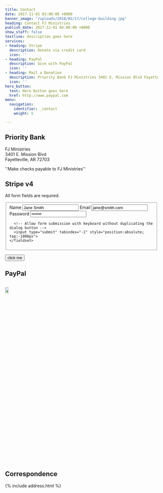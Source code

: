 ```yaml
---
title: Contact
date: 2017-11-01 03:00:00 +0000
banner_image: "/uploads/2018/02/17/college-building.jpg"
heading: Contact FJ Ministries
publish_date: 2017-12-01 04:00:00 +0000
show_staff: false
textline: description goes here
services:
- heading: Stripe
  description: Donate via credit card
  icon: ''
- heading: PayPal
  description: Give with PayPal
  icon: ''
- heading: Mail a Donation
  description: Priority Bank FJ Ministries 3401 E. Mission Blvd Fayetteville, AR 72703
  icon: ''
hero_button:
  text: Hero Button goes here
  href: http://www.paypal.com
menu:
  navigation:
    identifier: _contact
    weight: 5

---
```

## Priority Bank
FJ Ministries  
3401 E. Mission Blvd  
Fayetteville, AR 72703

''Make checks payable to FJ MInistries''

## Stripe v4

<script
  src="https://code.jquery.com/jquery-3.3.1.min.js"
  integrity="sha256-FgpCb/KJQlLNfOu91ta32o/NMZxltwRo8QtmkMRdAu8="
  crossorigin="anonymous"></script>
<script
  src="https://code.jquery.com/ui/1.12.1/jquery-ui.min.js"
  integrity="sha256-VazP97ZCwtekAsvgPBSUwPFKdrwD3unUfSGVYrahUqU="
  crossorigin="anonymous"></script>
<script
  src="https://code.jquery.com/ui/1.11.4/jquery-ui.min.js"
  integrity="sha256-xNjb53/rY+WmG+4L6tTl9m6PpqknWZvRt0rO1SRnJzw="
  crossorigin="anonymous"></script>

<div id="dialog-form" title="Create new user">
  <p class="validateTips">All form fields are required.</p>
 
  <form>
    <fieldset>
      <label for="name">Name</label>
      <input type="text" name="name" id="name" value="Jane Smith" class="text ui-widget-content ui-corner-all">
      <label for="email">Email</label>
      <input type="text" name="email" id="email" value="jane@smith.com" class="text ui-widget-content ui-corner-all">
      <label for="password">Password</label>
      <input type="password" name="password" id="password" value="xxxxxxx" class="text ui-widget-content ui-corner-all">
 
      <!-- Allow form submission with keyboard without duplicating the dialog button -->
      <input type="submit" tabindex="-1" style="position:absolute; top:-1000px">
    </fieldset>
  </form>
</div>


<button id="btnDonate">click me</button>
<script>
var dialog;
function addUser() {
  dialog.dialog('close');
}
  
 $(document).ready(function() {
   dialog = dialog = $( "#dialog-form" ).dialog({
      autoOpen: false,
      height: 400,
      width: 350,
      modal: true,
      buttons: {
        "Create an account": addUser,
        Cancel: function() {
          dialog.dialog( "close" );
        }
      },
      close: function() {
        form[ 0 ].reset();
        allFields.removeClass( "ui-state-error" );
      }
    });
   $('#btnDonate').click(function() {
     dialog.dialog('show');
   });
 });
  
 </script>

<form action="https://pmvruqtzuf.execute-api.us-east-1.amazonaws.com/prod/" method="POST">
  <script
    src="https://checkout.stripe.com/checkout.js" class="stripe-button"
    data-key="pk_test_TYooMQauvdEDq54NiTphI7jx"
    data-amount="50000"
    data-name="FJ Ministries"
    data-description="Donation"
    data-image="https://stripe.com/img/documentation/checkout/marketplace.png"
    data-locale="auto"
    data-zip-code="true">
  </script>
  <form type="hidden" name="amount" value="50000"/>
  <form type="hidden" name="currency" value="usd"/>
</form>


## PayPal

<form style="display: flex; justify-content: left;" action="https://www.paypal.com/cgi-bin/webscr" method="post" target="_top"><input name="cmd" type="hidden" value="_s-xclick"><br>

<input name="hosted_button_id" type="hidden" value="KKHC5KC5QCR7Q"><br>

<input alt="PayPal - The safer, easier way to pay online!" name="submit" src="https://moneypantry.com/wp-content/uploads/2013/11/paypal-donate-button.jpg" type="image" style="height:20%; width:20%;"><br>

<img src="./give_files/pixel.gif" alt="" width="1" height="1" border="0"></form>

## Correspondence
{% include address.html %}